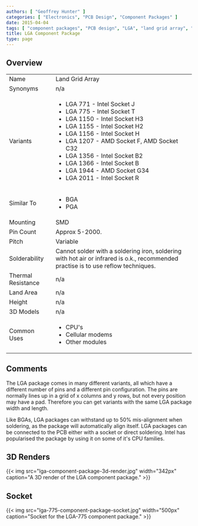 ```yaml
---
authors: [ "Geoffrey Hunter" ]
categories: [ "Electronics", "PCB Design", "Component Packages" ]
date: 2015-04-04
tags: [ "component packages", "PCB design", "LGA", "land grid array", "AMD", "Intel" ]
title: LGA Component Package
type: page
---
```


## Overview

<table >
<tbody >
<tr>
  <td>Name</td>
  <td>Land Grid Array</td>
</tr>
<tr >
<td >Synonyms</td>
<td >n/a</td>
</tr>
<tr >

<td >Variants
</td>

<td>
  <ul>
    <li>LGA 771 - Intel Socket J</li>
    <li>LGA 775 - Intel Socket T</li>
    <li>LGA 1150 - Intel Socket H3</li>
    <li>LGA 1155 - Intel Socket H2</li>
    <li>LGA 1156 - Intel Socket H</li>
    <li>LGA 1207 - AMD Socket F, AMD Socket C32</li>
    <li>LGA 1356 - Intel Socket B2</li>
    <li>LGA 1366 - Intel Socket B</li>
    <li>LGA 1944 - AMD Socket G34</li>
    <li>LGA 2011 - Intel Socket R</li>
  </ul>
</td>
</tr>
<tr>
  <td>Similar To</td>
  <td>
    <ul>
      <li>BGA</li>
      <li>PGA</li>
    </ul>
  </td>
</tr>
<tr>
  <td>Mounting</td>
  <td>SMD</td>
</tr>
<tr >
<td >Pin Count</td>
<td >Approx 5-2000.</td>
</tr>
<tr >
<td >Pitch</td>
<td >Variable</td>
</tr>
<tr >
<td >Solderability</td>
<td >Cannot solder with a soldering iron, soldering with hot air or infrared is o.k., recommended practise is to use reflow techniques.</td>
</tr>
<tr >
<td >Thermal Resistance</td>
<td >n/a</td>
</tr>
<tr >
<td >Land Area</td>
<td >n/a</td></tr>
<tr >
<td >Height</td>
<td >n/a</td>
</tr>
<tr >
<td >3D Models</td>
<td >n/a
</td>
</tr>
<tr>
<td >Common Uses</td>
<td>
  <ul>
    <li>CPU's</li>
    <li>Cellular modems</li>
    <li>Other modules</li>
  </ul>
</td>
</tr>
</tbody>
</table>

## Comments

The LGA package comes in many different variants, all which have a different number of pins and a different pin configuration. The pins are normally lines up in a grid of x columns and y rows, but not every position may have a pad. Therefore you can get variants with the same LGA package width and length.

Like BGAs, LGA packages can withstand up to 50% mis-alignment when soldering, as the package will automatically align itself. LGA packages can be connected to the PCB either with a socket or direct soldering. Intel has popularised the package by using it on some of it's CPU families.

## 3D Renders

{{< img src="lga-component-package-3d-render.jpg" width="342px" caption="A 3D render of the LGA component package." >}}

## Socket

{{< img src="lga-775-component-package-socket.jpg" width="500px" caption="Socket for the LGA-775 component package." >}}